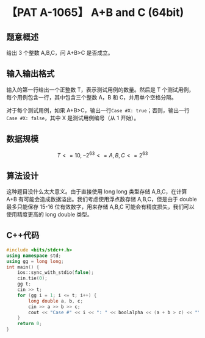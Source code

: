 # 【PAT A-1065】 A+B and C (64bit)

## 题意概述

给出 3 个整数 A,B,C，问 A+B>C 是否成立。

## 输入输出格式

输入的第一行给出一个正整数 T，表示测试用例的数量。然后是 T 个测试用例，每个用例包含一行，其中包含三个整数 A，B 和 C，并用单个空格分隔。

对于每个测试用例，如果 A+B>C，输出一行`Case #X: true`；否则，输出一行`Case #X: false`，其中 X 是测试用例编号（从 1 开始）。

## 数据规模

$$T<=10, -2^{63}<=A,B,C<=2^{63}$$

## 算法设计

这种题目没什么太大意义。由于直接使用 long long 类型存储 A,B,C，在计算 A+B 有可能会造成数据溢出。我们考虑使用浮点数存储 A,B,C，但是由于 double 最多只能保存 15-16 位有效数字，用来存储 A,B,C 可能会有精度损失，我们可以使用精度更高的 long double 类型。

## C++代码

```cpp
#include <bits/stdc++.h>
using namespace std;
using gg = long long;
int main() {
    ios::sync_with_stdio(false);
    cin.tie(0);
    gg t;
    cin >> t;
    for (gg i = 1; i <= t; i++) {
        long double a, b, c;
        cin >> a >> b >> c;
        cout << "Case #" << i << ": " << boolalpha << (a + b > c) << "\n";
    }
    return 0;
}
```
